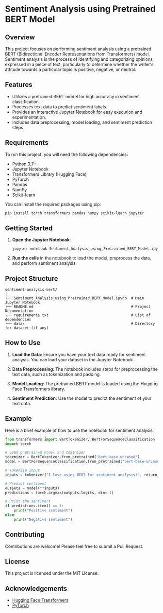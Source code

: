 # Sentiment Analysis using Pretrained BERT Model

## Overview

This project focuses on performing sentiment analysis using a pretrained BERT (Bidirectional Encoder Representations from Transformers) model. Sentiment analysis is the process of identifying and categorizing opinions expressed in a piece of text, particularly to determine whether the writer's attitude towards a particular topic is positive, negative, or neutral.

## Features

- Utilizes a pretrained BERT model for high accuracy in sentiment classification.
- Processes text data to predict sentiment labels.
- Provides an interactive Jupyter Notebook for easy execution and experimentation.
- Includes data preprocessing, model loading, and sentiment prediction steps.

## Requirements

To run this project, you will need the following dependencies:

- Python 3.7+
- Jupyter Notebook
- Transformers Library (Hugging Face)
- PyTorch
- Pandas
- NumPy
- Scikit-learn

You can install the required packages using pip:

```bash
pip install torch transformers pandas numpy scikit-learn jupyter
```

## Getting Started


1. **Open the Jupyter Notebook**:
   ```bash
   jupyter notebook Sentiment_Analysis_using_Pretrained_BERT_Model.ipynb
   ```

2. **Run the cells** in the notebook to load the model, preprocess the data, and perform sentiment analysis.

## Project Structure

```
sentiment-analysis-bert/
│
├── Sentiment_Analysis_using_Pretrained_BERT_Model.ipynb  # Main Jupyter Notebook
├── README.md                                             # Project Documentation
├── requirements.txt                                      # List of dependencies
└── data/                                                 # Directory for dataset (if any)
```

## How to Use

1. **Load the Data**: Ensure you have your text data ready for sentiment analysis. You can load your dataset in the Jupyter Notebook.

2. **Data Preprocessing**: The notebook includes steps for preprocessing the text data, such as tokenization and padding.

3. **Model Loading**: The pretrained BERT model is loaded using the Hugging Face Transformers library.

4. **Sentiment Prediction**: Use the model to predict the sentiment of your text data.

## Example

Here is a brief example of how to use the notebook for sentiment analysis:

```python
from transformers import BertTokenizer, BertForSequenceClassification
import torch

# Load pretrained model and tokenizer
tokenizer = BertTokenizer.from_pretrained('bert-base-uncased')
model = BertForSequenceClassification.from_pretrained('bert-base-uncased')

# Tokenize input
inputs = tokenizer("I love using BERT for sentiment analysis!", return_tensors="pt")

# Predict sentiment
outputs = model(**inputs)
predictions = torch.argmax(outputs.logits, dim=-1)

# Print the sentiment
if predictions.item() == 1:
    print("Positive sentiment")
else:
    print("Negative sentiment")
```

## Contributing

Contributions are welcome! Please feel free to submit a Pull Request.

## License

This project is licensed under the MIT License.

## Acknowledgements

- [Hugging Face Transformers](https://github.com/huggingface/transformers)
- [PyTorch](https://pytorch.org/)


